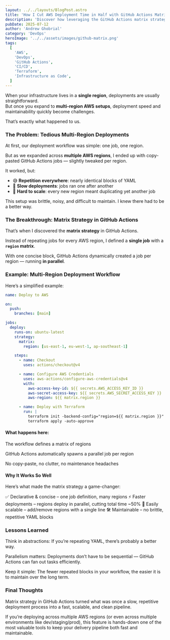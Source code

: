 ```yaml
---
layout: ../../layouts/BlogPost.astro
title: 'How I Cut AWS Deployment Time in Half with GitHub Actions Matrix Strategy'
description: 'Discover how leveraging the GitHub Actions matrix strategy helped streamline multi-region AWS deployments, cut deploy times by 50%, and keep workflows maintainable.'
pubDate: 2025-07-12
author: 'Andrew Ghobrial'
category: 'DevOps'
heroImage: '../../assets/images/github-matrix.png'
tags:
  [
    'AWS',
    'DevOps',
    'GitHub Actions',
    'CI/CD',
    'Terraform',
    'Infrastructure as Code',
  ]
---
```


When your infrastructure lives in a **single region**, deployments are usually straightforward.  
But once you expand to **multi-region AWS setups**, deployment speed and maintainability quickly become challenges.

That’s exactly what happened to us.

### The Problem: Tedious Multi-Region Deployments

At first, our deployment workflow was simple: one job, one region.

But as we expanded across **multiple AWS regions**, I ended up with copy-pasted GitHub Actions jobs — slightly tweaked per region.

It worked, but:

- 😅 **Repetition everywhere**: nearly identical blocks of YAML
- 🐌 **Slow deployments**: jobs ran one after another
- 🔧 **Hard to scale**: every new region meant duplicating yet another job

This setup was brittle, noisy, and difficult to maintain. I knew there had to be a better way.

### The Breakthrough: Matrix Strategy in GitHub Actions

That’s when I discovered the **matrix strategy** in GitHub Actions.

Instead of repeating jobs for every AWS region, I defined a **single job** with a **`region` matrix**.

With one concise block, GitHub Actions dynamically created a job per region — running **in parallel**.

### Example: Multi-Region Deployment Workflow

Here’s a simplified example:

```yaml
name: Deploy to AWS

on:
  push:
    branches: [main]

jobs:
  deploy:
    runs-on: ubuntu-latest
    strategy:
      matrix:
        region: [us-east-1, eu-west-1, ap-southeast-1]

    steps:
      - name: Checkout
        uses: actions/checkout@v4

      - name: Configure AWS Credentials
        uses: aws-actions/configure-aws-credentials@v4
        with:
          aws-access-key-id: ${{ secrets.AWS_ACCESS_KEY_ID }}
          aws-secret-access-key: ${{ secrets.AWS_SECRET_ACCESS_KEY }}
          aws-region: ${{ matrix.region }}

      - name: Deploy with Terraform
        run: |
          terraform init -backend-config="region=${{ matrix.region }}"
          terraform apply -auto-approve
```

#### What happens here:

The workflow defines a matrix of regions

GitHub Actions automatically spawns a parallel job per region

No copy-paste, no clutter, no maintenance headaches

#### Why It Works So Well

Here’s what made the matrix strategy a game-changer:

✅ Declarative & concise – one job definition, many regions
⚡ Faster deployments – regions deploy in parallel, cutting total time ~50%
🔁 Easily scalable – add/remove regions with a single line
🛠️ Maintainable – no brittle, repetitive YAML blocks

### Lessons Learned

Think in abstractions: If you’re repeating YAML, there’s probably a better way.

Parallelism matters: Deployments don’t have to be sequential — GitHub Actions can fan out tasks efficiently.

Keep it simple: The fewer repeated blocks in your workflow, the easier it is to maintain over the long term.

### Final Thoughts

Matrix strategy in GitHub Actions turned what was once a slow, repetitive deployment process into a fast, scalable, and clean pipeline.

If you’re deploying across multiple AWS regions (or even across multiple environments like dev/staging/prod), this feature is hands-down one of the most valuable tools to keep your delivery pipeline both fast and maintainable.
